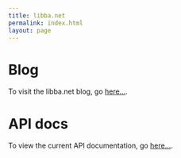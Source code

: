 ```yaml
---
title: libba.net
permalink: index.html
layout: page
---
```


# Blog
To visit the libba.net blog, go [here...](blog/).

# API docs
To view the current API documentation, go [here...](docs/api/current).